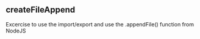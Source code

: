 ## createFileAppend
Excercise to use the import/export and use the .appendFile() function from NodeJS
 

